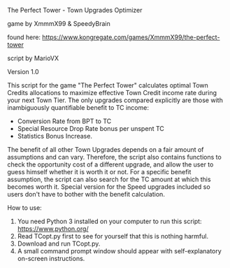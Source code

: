 The Perfect Tower - Town Upgrades Optimizer

game by XmmmX99 & SpeedyBrain

found here: https://www.kongregate.com/games/XmmmX99/the-perfect-tower

script by MarioVX

Version 1.0

This script for the game "The Perfect Tower" calculates optimal Town Credits allocations
to maximize effective Town Credit income rate during your next Town Tier.
The only upgrades compared explicitly are those with inambiguously quantifiable benefit to TC income:
   * Conversion Rate from BPT to TC
   * Special Resource Drop Rate bonus per unspent TC
   * Statistics Bonus Increase.

The benefit of all other Town Upgrades depends on a fair amount of assumptions and can vary.
Therefore, the script also contains functions to check the opportunity cost of a different upgrade,
and allow the user to guess himself whether it is worth it or not.
For a specific benefit assumption, the script can also search for the TC amount at which this becomes worth it.
Special version for the Speed upgrades included so users don't have to bother with the benefit calculation.

How to use:
   1. You need Python 3 installed on your computer to run this script: https://www.python.org/
   2. Read TCopt.py first to see for yourself that this is nothing harmful.
   3. Download and run TCopt.py.
   4. A small command prompt window should appear with self-explanatory on-screen instructions.
